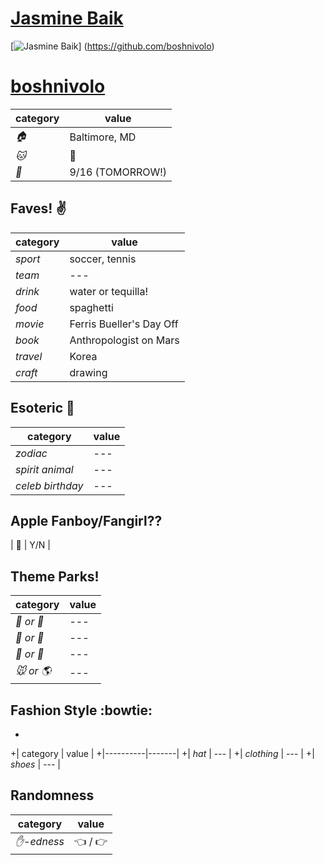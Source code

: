 # [Jasmine Baik](https://github.com/boshnivolo)

[![Jasmine Baik](https://avatars3.githubusercontent.com/u/13842015?v=3&s=460)] (https://github.com/boshnivolo)

# [boshnivolo](https://github.com/boshnivolo)

| category | value |
|-----------|-------|
| _:house:_ | Baltimore, MD |
| _:cat:_ |  :snake: |
| _:birthday:_ | 9/16 (TOMORROW!) |

## Faves! :v:

| category | value |
|----------|--------|
| _sport_  | soccer, tennis |
| _team_   | --- |
| _drink_  | water or tequilla! |
| _food_   | spaghetti |
| _movie_  | Ferris Bueller's Day Off |
| _book_  | Anthropologist on Mars |
| _travel_ | Korea |
| _craft_  | drawing |

## Esoteric :crystal_ball:

| category | value |
|----------|-------|
| _zodiac_ | --- |
| _spirit animal_ | --- |
| _celeb birthday_ | --- |

## Apple Fanboy/Fangirl??
| :iphone: | Y/N |

## Theme Parks!
| category | value |
|----------|--------|
| _:ferris_wheel: or :roller_coaster:_ | --- |
| _:monorail: or :bus:_ | --- |
| _:poultry_leg: or :hamburger:_ | --- |
| _:mouse: or :earth_americas:_| --- |

## Fashion Style :bowtie:
+
+| category | value |
+|----------|-------|
+| _hat_ | --- |
+| _clothing_ | --- |
+| _shoes_ | --- |

## Randomness

| category        | value                        |
|-----------------|------------------------------|
| _:hand:-edness_ | :point_left: / :point_right: |

